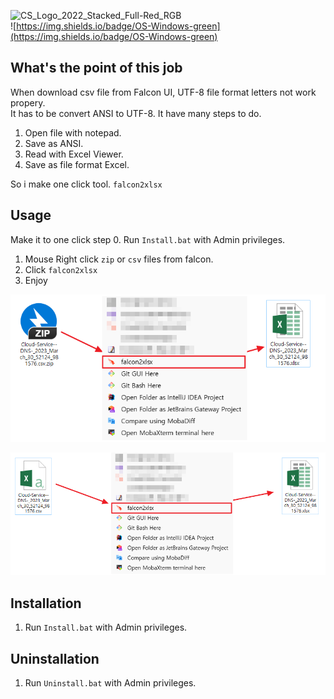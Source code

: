 ![CS_Logo_2022_Stacked_Full-Red_RGB](https://user-images.githubusercontent.com/29951014/229669594-ece356aa-5adc-448d-9d51-cf17a418e2a0.png)
<br>
![https://img.shields.io/badge/OS-Windows-green](https://img.shields.io/badge/OS-Windows-green)
## What's the point of this job
When download csv file from Falcon UI, UTF-8 file format letters not work propery. 
<br>
It has to be convert ANSI to UTF-8. It have many steps to do.
    
1. Open file with notepad.
2. Save as ANSI.
3. Read with Excel Viewer.
4. Save as file format Excel.

So i make one click tool. `falcon2xlsx`

## Usage
Make it to one click step
0. Run `Install.bat` with Admin privileges.
1. Mouse Right click `zip` or `csv` files from falcon.
2. Click `falcon2xlsx`
3. Enjoy

![falcon2xlsx1.png](images%2Ffalcon2xlsx1.png)

![falcon2xlsx2.png](images%2Ffalcon2xlsx2.png)


## Installation
1. Run `Install.bat` with Admin privileges.

## Uninstallation
1. Run `Uninstall.bat` with Admin privileges.
